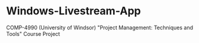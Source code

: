 # Windows-Livestream-App
COMP-4990 (University of Windsor) "Project Management: Techniques and Tools" Course Project
